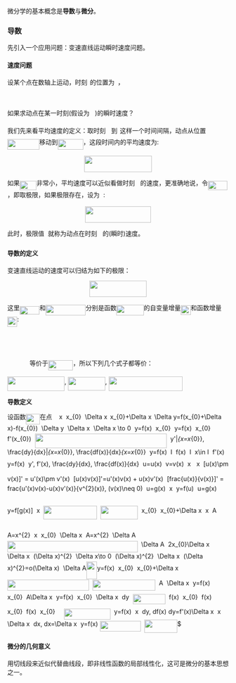 微分学的基本概念是**导数**与**微分**。

### 导数

先引入一个应用问题：变速直线运动瞬时速度问题。

#### 速度问题

设某个点在数轴上运动，时刻<img src="https://rawgit.com/basicv8vc/MachineLearning101/master/svgs/4f4f4e395762a3af4575de74c019ebb5.svg?invert_in_darkmode" align=middle width=5.9139630000000025pt height=20.14650000000001pt/>的位置为<img src="https://rawgit.com/basicv8vc/MachineLearning101/master/svgs/6f9bad7347b91ceebebd3ad7e6f6f2d1.svg?invert_in_darkmode" align=middle width=7.676740500000004pt height=14.102549999999994pt/>，

<p align="center"><img src="https://rawgit.com/basicv8vc/MachineLearning101/master/svgs/4d0cddb6817264c0cdf234acc6be4ec0.svg?invert_in_darkmode" align=middle width=57.985454999999995pt height=16.376943pt/></p>

如果求动点在某一时刻(假设为<img src="https://rawgit.com/basicv8vc/MachineLearning101/master/svgs/b2fbc8aa3de13cb148ed669e18160704.svg?invert_in_darkmode" align=middle width=12.441990000000002pt height=20.14650000000001pt/>)的瞬时速度？


我们先来看平均速度的定义：取时刻<img src="https://rawgit.com/basicv8vc/MachineLearning101/master/svgs/b2fbc8aa3de13cb148ed669e18160704.svg?invert_in_darkmode" align=middle width=12.441990000000002pt height=20.14650000000001pt/>到<img src="https://rawgit.com/basicv8vc/MachineLearning101/master/svgs/4f4f4e395762a3af4575de74c019ebb5.svg?invert_in_darkmode" align=middle width=5.9139630000000025pt height=20.14650000000001pt/>这样一个时间间隔，动点从位置<img src="https://rawgit.com/basicv8vc/MachineLearning101/master/svgs/5d13c19e155b21c1d1a6652f2458fb82.svg?invert_in_darkmode" align=middle width=72.73447499999999pt height=24.56552999999997pt/>移动到<img src="https://rawgit.com/basicv8vc/MachineLearning101/master/svgs/9fb61d270db47687af8ab6e4ec3b5660.svg?invert_in_darkmode" align=middle width=57.985455pt height=24.56552999999997pt/>，这段时间内的平均速度为:


<p align="center"><img src="https://rawgit.com/basicv8vc/MachineLearning101/master/svgs/62fbcc671002f063a24825db8aef597b.svg?invert_in_darkmode" align=middle width=153.23516999999998pt height=37.144965pt/></p>

如果<img src="https://rawgit.com/basicv8vc/MachineLearning101/master/svgs/75293ebd7b017422c0c1b3611335bce7.svg?invert_in_darkmode" align=middle width=38.39946pt height=20.14650000000001pt/>非常小，平均速度可以近似看做时刻<img src="https://rawgit.com/basicv8vc/MachineLearning101/master/svgs/b2fbc8aa3de13cb148ed669e18160704.svg?invert_in_darkmode" align=middle width=12.441990000000002pt height=20.14650000000001pt/>的速度，更准确地说，令<img src="https://rawgit.com/basicv8vc/MachineLearning101/master/svgs/8adacbf22142573493cb46c2a96ccdfc.svg?invert_in_darkmode" align=middle width=43.865085pt height=20.14650000000001pt/>，即取极限，如果极限存在，设为<img src="https://rawgit.com/basicv8vc/MachineLearning101/master/svgs/6c4adbc36120d62b98deef2a20d5d303.svg?invert_in_darkmode" align=middle width=8.52588pt height=14.102549999999994pt/>:


<p align="center"><img src="https://rawgit.com/basicv8vc/MachineLearning101/master/svgs/6e90a454c47b52a50b96d88ba179fe36.svg?invert_in_darkmode" align=middle width=149.10587999999998pt height=37.144965pt/></p>


此时，极限值<img src="https://rawgit.com/basicv8vc/MachineLearning101/master/svgs/6c4adbc36120d62b98deef2a20d5d303.svg?invert_in_darkmode" align=middle width=8.52588pt height=14.102549999999994pt/>就称为动点在时刻<img src="https://rawgit.com/basicv8vc/MachineLearning101/master/svgs/b2fbc8aa3de13cb148ed669e18160704.svg?invert_in_darkmode" align=middle width=12.441990000000002pt height=20.14650000000001pt/>的(瞬时)速度。



 

#### 导数的定义



变速直线运动的速度可以归结为如下的极限：

<p align="center"><img src="https://rawgit.com/basicv8vc/MachineLearning101/master/svgs/d3bdd0180c0ae5f4fa9c5159909bba55.svg?invert_in_darkmode" align=middle width=130.602945pt height=37.144965pt/></p>


这里<img src="https://rawgit.com/basicv8vc/MachineLearning101/master/svgs/1f2774e4d04e0f172225f31a063544bd.svg?invert_in_darkmode" align=middle width=45.291345pt height=19.10667000000001pt/>和<img src="https://rawgit.com/basicv8vc/MachineLearning101/master/svgs/154fe2c062b4d387310d6cd1b16a5f46.svg?invert_in_darkmode" align=middle width=91.187745pt height=24.56552999999997pt/>分别是函数<img src="https://rawgit.com/basicv8vc/MachineLearning101/master/svgs/0e241c321e18ed6141f9a47d8095bebd.svg?invert_in_darkmode" align=middle width=62.37396pt height=24.56552999999997pt/>的自变量增量<img src="https://rawgit.com/basicv8vc/MachineLearning101/master/svgs/3919bbc84b8079e27194efe99a1f6a80.svg?invert_in_darkmode" align=middle width=23.007435000000005pt height=22.381919999999983pt/>和函数增量<img src="https://rawgit.com/basicv8vc/MachineLearning101/master/svgs/6cdbd8b3d0f19eed7f05bab4480194ae.svg?invert_in_darkmode" align=middle width=22.26444pt height=22.381919999999983pt/>:

<p align="center"><img src="https://rawgit.com/basicv8vc/MachineLearning101/master/svgs/c85d21a681b1ee06ba8c1b2fd46df080.svg?invert_in_darkmode" align=middle width=90.16854pt height=13.656621pt/></p>


<p align="center"><img src="https://rawgit.com/basicv8vc/MachineLearning101/master/svgs/192566dd8759e0da23410d3796cb20ca.svg?invert_in_darkmode" align=middle width=298.80674999999997pt height=16.376943pt/></p>


<img src="https://rawgit.com/basicv8vc/MachineLearning101/master/svgs/109688c343023de5e8128fbdb3125348.svg?invert_in_darkmode" align=middle width=50.757135000000005pt height=14.102549999999994pt/>等价于<img src="https://rawgit.com/basicv8vc/MachineLearning101/master/svgs/28e60f8855c12248cc740b7cda4138fc.svg?invert_in_darkmode" align=middle width=56.705055pt height=22.381919999999983pt/>，所以下列几个式子都等价：

<img src="https://rawgit.com/basicv8vc/MachineLearning101/master/svgs/b4b1983b198e03935dac8553131177e2.svg?invert_in_darkmode" align=middle width=130.34076pt height=33.14091000000001pt/>, <img src="https://rawgit.com/basicv8vc/MachineLearning101/master/svgs/9db1ed80b915168285d552404c6d14db.svg?invert_in_darkmode" align=middle width=84.52983pt height=30.333929999999988pt/>, <img src="https://rawgit.com/basicv8vc/MachineLearning101/master/svgs/597cb3ae03bebf377286a9feaa3fb959.svg?invert_in_darkmode" align=middle width=168.58264499999999pt height=33.14091000000001pt/>



**导数定义**

设函数<img src="https://rawgit.com/basicv8vc/MachineLearning101/master/svgs/7997339883ac20f551e7f35efff0a2b9.svg?invert_in_darkmode" align=middle width=31.88493pt height=24.56552999999997pt/>在点<img src="https://rawgit.com/basicv8vc/MachineLearning101/master/svgs/a2a563481d863913a3e7b73073c1b4ee.svg?invert_in_darkmode" align=middle width=15.888015000000001pt height=14.102549999999994pt/>x<img src="https://rawgit.com/basicv8vc/MachineLearning101/master/svgs/64c7cd354110931d69e5ab5686288a10.svg?invert_in_darkmode" align=middle width=8.188504499999999pt height=14.102549999999994pt/>x_{0}<img src="https://rawgit.com/basicv8vc/MachineLearning101/master/svgs/e9af4c9cfb20cc72efd8e7b622ec4831.svg?invert_in_darkmode" align=middle width=8.188504499999999pt height=14.102549999999994pt/>\Delta x<img src="https://rawgit.com/basicv8vc/MachineLearning101/master/svgs/fe29e5d92220465e8e5f0d4cec3b1249.svg?invert_in_darkmode" align=middle width=6.368884500000003pt height=24.56552999999997pt/>x_{0}+\Delta x<img src="https://rawgit.com/basicv8vc/MachineLearning101/master/svgs/4f63d6d436dc3103856268e79a96f2d5.svg?invert_in_darkmode" align=middle width=6.368884500000003pt height=24.56552999999997pt/>\Delta y=f(x_{0}+\Delta x)-f(x_{0})<img src="https://rawgit.com/basicv8vc/MachineLearning101/master/svgs/0240954701f093de91e88868941b3ba6.svg?invert_in_darkmode" align=middle width=8.188504499999999pt height=14.102549999999994pt/>\Delta y<img src="https://rawgit.com/basicv8vc/MachineLearning101/master/svgs/cdb8324e0c89c09136cb06ea424f383e.svg?invert_in_darkmode" align=middle width=8.188504499999999pt height=14.102549999999994pt/>\Delta x<img src="https://rawgit.com/basicv8vc/MachineLearning101/master/svgs/4158ac0994457e87f42c36a11a93237c.svg?invert_in_darkmode" align=middle width=8.188504499999999pt height=14.102549999999994pt/>\Delta x \to 0<img src="https://rawgit.com/basicv8vc/MachineLearning101/master/svgs/604263dacf15db3e22ad7c269d23ea9a.svg?invert_in_darkmode" align=middle width=8.188504499999999pt height=14.102549999999994pt/>y=f(x)<img src="https://rawgit.com/basicv8vc/MachineLearning101/master/svgs/d5dfe806e7131420237927f6bd1e94b9.svg?invert_in_darkmode" align=middle width=8.188504499999999pt height=14.102549999999994pt/>x_{0}<img src="https://rawgit.com/basicv8vc/MachineLearning101/master/svgs/8c6cd16c076272d604dfed0243f76959.svg?invert_in_darkmode" align=middle width=8.188504499999999pt height=14.102549999999994pt/>y=f(x)<img src="https://rawgit.com/basicv8vc/MachineLearning101/master/svgs/d5dfe806e7131420237927f6bd1e94b9.svg?invert_in_darkmode" align=middle width=8.188504499999999pt height=14.102549999999994pt/>x_{0}<img src="https://rawgit.com/basicv8vc/MachineLearning101/master/svgs/6907574a68203416d29bc603c99b7abd.svg?invert_in_darkmode" align=middle width=8.188504499999999pt height=14.102549999999994pt/>f'(x_{0})<img src="https://rawgit.com/basicv8vc/MachineLearning101/master/svgs/307e6fb2a1f5a815d4c129e5c777e927.svg?invert_in_darkmode" align=middle width=8.188504499999999pt height=14.102549999999994pt/><img src="https://rawgit.com/basicv8vc/MachineLearning101/master/svgs/248878fe8dd656c73057a3bf0d54b701.svg?invert_in_darkmode" align=middle width=300.57934500000005pt height=33.14091000000001pt/><img src="https://rawgit.com/basicv8vc/MachineLearning101/master/svgs/88cb645f5115fc0bfa61bbd19a9b2f07.svg?invert_in_darkmode" align=middle width=8.188504499999999pt height=14.102549999999994pt/>y'|_{x=x_{0}}, \frac{dy}{dx}|_{x=x_{0}}, \frac{df(x)}{dx}_{x=x_{0}}<img src="https://rawgit.com/basicv8vc/MachineLearning101/master/svgs/a2e5fff758a20f0677d0225347dfb42e.svg?invert_in_darkmode" align=middle width=8.188504499999999pt height=14.102549999999994pt/>y=f(x)<img src="https://rawgit.com/basicv8vc/MachineLearning101/master/svgs/fefe878b91939ca0dc66abd74a165b7c.svg?invert_in_darkmode" align=middle width=8.188504499999999pt height=14.102549999999994pt/>I<img src="https://rawgit.com/basicv8vc/MachineLearning101/master/svgs/6029f545ac762421b041e8911f663c34.svg?invert_in_darkmode" align=middle width=8.188504499999999pt height=14.102549999999994pt/>f(x)<img src="https://rawgit.com/basicv8vc/MachineLearning101/master/svgs/7bfe4e390f92b2338168a98f8a73c118.svg?invert_in_darkmode" align=middle width=8.188504499999999pt height=14.102549999999994pt/>I<img src="https://rawgit.com/basicv8vc/MachineLearning101/master/svgs/98edfb6570ab79f8be7588c736cd02d0.svg?invert_in_darkmode" align=middle width=8.188504499999999pt height=14.102549999999994pt/>x\in I<img src="https://rawgit.com/basicv8vc/MachineLearning101/master/svgs/795b8789ff8ace740e0234580b675c61.svg?invert_in_darkmode" align=middle width=8.188504499999999pt height=14.102549999999994pt/>f'(x)<img src="https://rawgit.com/basicv8vc/MachineLearning101/master/svgs/844112155eaf4a0b12dc62ff56255178.svg?invert_in_darkmode" align=middle width=8.188504499999999pt height=14.102549999999994pt/>y=f(x)<img src="https://rawgit.com/basicv8vc/MachineLearning101/master/svgs/aad643e018901c05b7b186d757ccc542.svg?invert_in_darkmode" align=middle width=8.188504499999999pt height=14.102549999999994pt/>y', f'(x), \frac{dy}{dx}, \frac{df(x)}{dx}<img src="https://rawgit.com/basicv8vc/MachineLearning101/master/svgs/a5b36f8d0b34540670c668884d406bd2.svg?invert_in_darkmode" align=middle width=8.188504499999999pt height=14.102549999999994pt/>u=u(x)<img src="https://rawgit.com/basicv8vc/MachineLearning101/master/svgs/1b18c6e01fe10b3a151135b5d5ff25ec.svg?invert_in_darkmode" align=middle width=8.188504499999999pt height=14.102549999999994pt/>v=v(x)<img src="https://rawgit.com/basicv8vc/MachineLearning101/master/svgs/e648f2a64798897665422b69f7184b2d.svg?invert_in_darkmode" align=middle width=8.188504499999999pt height=14.102549999999994pt/>x<img src="https://rawgit.com/basicv8vc/MachineLearning101/master/svgs/7c56a47d3a88b7c69a9f1a2d71100196.svg?invert_in_darkmode" align=middle width=12.737670000000001pt height=24.56552999999997pt/>x<img src="https://rawgit.com/basicv8vc/MachineLearning101/master/svgs/1643b63c1e3cd7aedb5aec21dda74e56.svg?invert_in_darkmode" align=middle width=8.188504499999999pt height=39.45183pt/>[u(x)\pm v(x)]' = u'(x)\pm v'(x)<img src="https://rawgit.com/basicv8vc/MachineLearning101/master/svgs/27728fe426f41c0b349ee0fa77589aae.svg?invert_in_darkmode" align=middle width=8.188554000000002pt height=15.239729999999994pt/>[u(x)v(x)]'=u'(x)v(x) + u(x)v'(x)<img src="https://rawgit.com/basicv8vc/MachineLearning101/master/svgs/27728fe426f41c0b349ee0fa77589aae.svg?invert_in_darkmode" align=middle width=8.188554000000002pt height=15.239729999999994pt/>[frac{u(x)}{v(x)}]' = frac{u'(x)v(x)-u(x)v'(x)}{v^{2}(x)}, (v(x)\neq 0)<img src="https://rawgit.com/basicv8vc/MachineLearning101/master/svgs/2a95374472ddb8bb70bd5627a0304069.svg?invert_in_darkmode" align=middle width=8.188504499999999pt height=14.102549999999994pt/>u=g(x)<img src="https://rawgit.com/basicv8vc/MachineLearning101/master/svgs/b64bb86720ede0d093bf5a8e1d1c7c06.svg?invert_in_darkmode" align=middle width=8.188504499999999pt height=14.102549999999994pt/>x<img src="https://rawgit.com/basicv8vc/MachineLearning101/master/svgs/964cab95e0ca951dea241a490b05c65b.svg?invert_in_darkmode" align=middle width=8.188504499999999pt height=14.102549999999994pt/>y=f(u)<img src="https://rawgit.com/basicv8vc/MachineLearning101/master/svgs/b64bb86720ede0d093bf5a8e1d1c7c06.svg?invert_in_darkmode" align=middle width=8.188504499999999pt height=14.102549999999994pt/>u=g(x)<img src="https://rawgit.com/basicv8vc/MachineLearning101/master/svgs/1c18ab3169db36f1bad664e1cfc164cf.svg?invert_in_darkmode" align=middle width=8.188504499999999pt height=14.102549999999994pt/>y=f[g(x)]<img src="https://rawgit.com/basicv8vc/MachineLearning101/master/svgs/b64bb86720ede0d093bf5a8e1d1c7c06.svg?invert_in_darkmode" align=middle width=8.188504499999999pt height=14.102549999999994pt/>x<img src="https://rawgit.com/basicv8vc/MachineLearning101/master/svgs/be2ad4f3d6b0bcef7f8eb3960e427520.svg?invert_in_darkmode" align=middle width=8.188504499999999pt height=14.102549999999994pt/><img src="https://rawgit.com/basicv8vc/MachineLearning101/master/svgs/243e6c8c23957440920409cc305f14c7.svg?invert_in_darkmode" align=middle width=121.61737500000001pt height=30.588690000000003pt/><img src="https://rawgit.com/basicv8vc/MachineLearning101/master/svgs/5ca92e89ceb904c105cccd10c73137a1.svg?invert_in_darkmode" align=middle width=8.188504499999999pt height=14.102549999999994pt/><img src="https://rawgit.com/basicv8vc/MachineLearning101/master/svgs/3e40063d2a1f411840c63937b18397d6.svg?invert_in_darkmode" align=middle width=85.143135pt height=30.588690000000003pt/><img src="https://rawgit.com/basicv8vc/MachineLearning101/master/svgs/cc54b0b8758d630f6c983bd02136e149.svg?invert_in_darkmode" align=middle width=8.188504499999999pt height=85.27266pt/>x_{0}<img src="https://rawgit.com/basicv8vc/MachineLearning101/master/svgs/c2160aa6563e45cd2696ae2b90672181.svg?invert_in_darkmode" align=middle width=8.188504499999999pt height=14.102549999999994pt/>x_{0}+\Delta x<img src="https://rawgit.com/basicv8vc/MachineLearning101/master/svgs/1a2bcb5a18dc1a5f9601123c0b164bbe.svg?invert_in_darkmode" align=middle width=8.188504499999999pt height=14.102549999999994pt/>x<img src="https://rawgit.com/basicv8vc/MachineLearning101/master/svgs/e637a4ec3052f90709cbc1ca734fafef.svg?invert_in_darkmode" align=middle width=8.188504499999999pt height=14.102549999999994pt/>A<img src="https://rawgit.com/basicv8vc/MachineLearning101/master/svgs/182313cdbb0597296550077fad26ffc7.svg?invert_in_darkmode" align=middle width=8.188504499999999pt height=14.102549999999994pt/>A=x^{2}<img src="https://rawgit.com/basicv8vc/MachineLearning101/master/svgs/7972dea96edb4c40b65aa1cfae06a6d2.svg?invert_in_darkmode" align=middle width=8.188504499999999pt height=14.102549999999994pt/>x<img src="https://rawgit.com/basicv8vc/MachineLearning101/master/svgs/d02f7c0b7545ccb52c3602131079826e.svg?invert_in_darkmode" align=middle width=8.188504499999999pt height=14.102549999999994pt/>x_{0}<img src="https://rawgit.com/basicv8vc/MachineLearning101/master/svgs/6a4ed5f5a519b4a2eac074fc493e14eb.svg?invert_in_darkmode" align=middle width=8.188504499999999pt height=14.102549999999994pt/>\Delta x<img src="https://rawgit.com/basicv8vc/MachineLearning101/master/svgs/b6783cff2ff3ed994210132f1e5d4b8e.svg?invert_in_darkmode" align=middle width=8.188504499999999pt height=14.102549999999994pt/>A=x^{2}<img src="https://rawgit.com/basicv8vc/MachineLearning101/master/svgs/79af01e0ee5e11fe1c0282462397fd2a.svg?invert_in_darkmode" align=middle width=8.188504499999999pt height=14.102549999999994pt/>\Delta A<img src="https://rawgit.com/basicv8vc/MachineLearning101/master/svgs/e67e31b4bc330d2d8dc6cf86d94c2ad0.svg?invert_in_darkmode" align=middle width=8.188504499999999pt height=14.102549999999994pt/><img src="https://rawgit.com/basicv8vc/MachineLearning101/master/svgs/9f4b01e69d0d2ccee1b9d9fd0aff402a.svg?invert_in_darkmode" align=middle width=296.59129499999995pt height=26.70657pt/><img src="https://rawgit.com/basicv8vc/MachineLearning101/master/svgs/fa5384dc9ca87c234275cb1c5e1ed473.svg?invert_in_darkmode" align=middle width=8.188504499999999pt height=14.102549999999994pt/>\Delta A<img src="https://rawgit.com/basicv8vc/MachineLearning101/master/svgs/a43b4635fbb230a29e550dcbf510ebe3.svg?invert_in_darkmode" align=middle width=8.188504499999999pt height=14.102549999999994pt/>2x_{0}\Delta x<img src="https://rawgit.com/basicv8vc/MachineLearning101/master/svgs/7fa3b7aa9f0b606f544466a096979c69.svg?invert_in_darkmode" align=middle width=8.188504499999999pt height=14.102549999999994pt/>\Delta x<img src="https://rawgit.com/basicv8vc/MachineLearning101/master/svgs/0c70759f2665ec5b3342bad2184546f5.svg?invert_in_darkmode" align=middle width=8.188504499999999pt height=14.102549999999994pt/>(\Delta x)^{2}<img src="https://rawgit.com/basicv8vc/MachineLearning101/master/svgs/5da7967294cecdd64ab7fbde73307e25.svg?invert_in_darkmode" align=middle width=8.188504499999999pt height=14.102549999999994pt/>\Delta x\to 0<img src="https://rawgit.com/basicv8vc/MachineLearning101/master/svgs/b64cb51aba5c099069b47dcd24c60f08.svg?invert_in_darkmode" align=middle width=8.188504499999999pt height=14.102549999999994pt/>(\Delta x)^{2}<img src="https://rawgit.com/basicv8vc/MachineLearning101/master/svgs/c37b0333fc3f145804fc6d85f8e36490.svg?invert_in_darkmode" align=middle width=8.188504499999999pt height=14.102549999999994pt/>\Delta x<img src="https://rawgit.com/basicv8vc/MachineLearning101/master/svgs/8882cb0e1346eeabd2fabf5989982d2d.svg?invert_in_darkmode" align=middle width=8.188504499999999pt height=14.102549999999994pt/>(\Delta x)^{2}=o(\Delta x)<img src="https://rawgit.com/basicv8vc/MachineLearning101/master/svgs/3529f56911a9b205f50b992658a477e4.svg?invert_in_darkmode" align=middle width=8.188504499999999pt height=14.102549999999994pt/>\Delta A<img src="https://rawgit.com/basicv8vc/MachineLearning101/master/svgs/9e1312d3573a8c90b80baa06848fabd2.svg?invert_in_darkmode" align=middle width=24.56553pt height=39.45183pt/>y=f(x)<img src="https://rawgit.com/basicv8vc/MachineLearning101/master/svgs/96df700337062735df282f9354942bf3.svg?invert_in_darkmode" align=middle width=8.188504499999999pt height=14.102549999999994pt/>x_{0}<img src="https://rawgit.com/basicv8vc/MachineLearning101/master/svgs/1b18c6e01fe10b3a151135b5d5ff25ec.svg?invert_in_darkmode" align=middle width=8.188504499999999pt height=14.102549999999994pt/>x_{0}+\Delta x<img src="https://rawgit.com/basicv8vc/MachineLearning101/master/svgs/f1d62f90e86a77e6a318510f7f6f9e92.svg?invert_in_darkmode" align=middle width=8.188504499999999pt height=14.102549999999994pt/><img src="https://rawgit.com/basicv8vc/MachineLearning101/master/svgs/eea2bd9710d40593bd35d147075f399b.svg?invert_in_darkmode" align=middle width=185.74924499999997pt height=24.56552999999997pt/><img src="https://rawgit.com/basicv8vc/MachineLearning101/master/svgs/473652dcdd9e954239577b9120cc847d.svg?invert_in_darkmode" align=middle width=8.188504499999999pt height=14.102549999999994pt/><img src="https://rawgit.com/basicv8vc/MachineLearning101/master/svgs/5d4c9b83955702a8f9a3f66153fb21b9.svg?invert_in_darkmode" align=middle width=143.15334000000001pt height=24.56552999999997pt/><img src="https://rawgit.com/basicv8vc/MachineLearning101/master/svgs/36a744c053d985730725aed85387adf5.svg?invert_in_darkmode" align=middle width=8.188504499999999pt height=14.102549999999994pt/>A<img src="https://rawgit.com/basicv8vc/MachineLearning101/master/svgs/87763fc986d0e53d3f5b02012e855f1c.svg?invert_in_darkmode" align=middle width=8.188504499999999pt height=14.102549999999994pt/>\Delta x<img src="https://rawgit.com/basicv8vc/MachineLearning101/master/svgs/0b0bdfec51ae954445f80568da89fb64.svg?invert_in_darkmode" align=middle width=8.188504499999999pt height=14.102549999999994pt/>y=f(x)<img src="https://rawgit.com/basicv8vc/MachineLearning101/master/svgs/b64bb86720ede0d093bf5a8e1d1c7c06.svg?invert_in_darkmode" align=middle width=8.188504499999999pt height=14.102549999999994pt/>x_{0}<img src="https://rawgit.com/basicv8vc/MachineLearning101/master/svgs/508bd928ebe200589f9b165457a976aa.svg?invert_in_darkmode" align=middle width=8.188504499999999pt height=14.102549999999994pt/>A\Delta x<img src="https://rawgit.com/basicv8vc/MachineLearning101/master/svgs/f9b17ac60a02b36d8c0bef416e5eb662.svg?invert_in_darkmode" align=middle width=8.188504499999999pt height=14.102549999999994pt/>y=f(x)<img src="https://rawgit.com/basicv8vc/MachineLearning101/master/svgs/d5dfe806e7131420237927f6bd1e94b9.svg?invert_in_darkmode" align=middle width=8.188504499999999pt height=14.102549999999994pt/>x_{0}<img src="https://rawgit.com/basicv8vc/MachineLearning101/master/svgs/8fb7515c3550319f8533dfa3ad81f136.svg?invert_in_darkmode" align=middle width=8.188504499999999pt height=14.102549999999994pt/>\Delta x<img src="https://rawgit.com/basicv8vc/MachineLearning101/master/svgs/9e5d67c3e95fa20b88bf8513903e6c04.svg?invert_in_darkmode" align=middle width=8.188504499999999pt height=14.102549999999994pt/>dy<img src="https://rawgit.com/basicv8vc/MachineLearning101/master/svgs/fb1ba1b364d7d630ef3195fe3742f7cb.svg?invert_in_darkmode" align=middle width=8.188504499999999pt height=14.102549999999994pt/><img src="https://rawgit.com/basicv8vc/MachineLearning101/master/svgs/0150c108d5a8613defd9648950ee041b.svg?invert_in_darkmode" align=middle width=74.30313pt height=22.745910000000016pt/><img src="https://rawgit.com/basicv8vc/MachineLearning101/master/svgs/4c0b1b772b5eedc6a7cf890344b27344.svg?invert_in_darkmode" align=middle width=8.188554000000002pt height=39.45183pt/>f(x)<img src="https://rawgit.com/basicv8vc/MachineLearning101/master/svgs/b64bb86720ede0d093bf5a8e1d1c7c06.svg?invert_in_darkmode" align=middle width=8.188504499999999pt height=14.102549999999994pt/>x_{0}<img src="https://rawgit.com/basicv8vc/MachineLearning101/master/svgs/b8b38717b275868345d39bf81eeb48e6.svg?invert_in_darkmode" align=middle width=8.188504499999999pt height=14.102549999999994pt/>f(x)<img src="https://rawgit.com/basicv8vc/MachineLearning101/master/svgs/b64bb86720ede0d093bf5a8e1d1c7c06.svg?invert_in_darkmode" align=middle width=8.188504499999999pt height=14.102549999999994pt/>x_{0}<img src="https://rawgit.com/basicv8vc/MachineLearning101/master/svgs/87c732d2935d32a38c6cba49a8c33dd7.svg?invert_in_darkmode" align=middle width=8.188504499999999pt height=14.102549999999994pt/>f(x)<img src="https://rawgit.com/basicv8vc/MachineLearning101/master/svgs/46f4165b2152b2492c970399fb4414e1.svg?invert_in_darkmode" align=middle width=8.188504499999999pt height=14.102549999999994pt/>x_{0}<img src="https://rawgit.com/basicv8vc/MachineLearning101/master/svgs/d3460d12cebfe69836544768b6f98b5c.svg?invert_in_darkmode" align=middle width=20.029844999999998pt height=15.239729999999994pt/><img src="https://rawgit.com/basicv8vc/MachineLearning101/master/svgs/fc3a807a20e2abb47907f1a039d14e09.svg?invert_in_darkmode" align=middle width=105.89155499999998pt height=24.668490000000013pt/><img src="https://rawgit.com/basicv8vc/MachineLearning101/master/svgs/5012de2ae15fca9d30a3c6735ee96f6b.svg?invert_in_darkmode" align=middle width=8.188504499999999pt height=14.102549999999994pt/>y=f(x)<img src="https://rawgit.com/basicv8vc/MachineLearning101/master/svgs/1df7dd0a0da211f4a980300e5197b144.svg?invert_in_darkmode" align=middle width=8.188504499999999pt height=14.102549999999994pt/>x<img src="https://rawgit.com/basicv8vc/MachineLearning101/master/svgs/a85d0a76fe0bc13e75089f1f444c7442.svg?invert_in_darkmode" align=middle width=8.188504499999999pt height=14.102549999999994pt/>dy, df(x)<img src="https://rawgit.com/basicv8vc/MachineLearning101/master/svgs/f54e1b6868a4d67cfad6fe5ae4c03839.svg?invert_in_darkmode" align=middle width=4.549215000000003pt height=14.102549999999994pt/>dy=f'(x)\Delta x<img src="https://rawgit.com/basicv8vc/MachineLearning101/master/svgs/c2f51888683b12dd693835992ce48c08.svg?invert_in_darkmode" align=middle width=8.188504499999999pt height=14.102549999999994pt/>x<img src="https://rawgit.com/basicv8vc/MachineLearning101/master/svgs/d3eeb6a12c36425d272ac35f78553fc7.svg?invert_in_darkmode" align=middle width=8.188504499999999pt height=14.102549999999994pt/>\Delta x<img src="https://rawgit.com/basicv8vc/MachineLearning101/master/svgs/45c3e3e5a97f23a9976b3308ef989d0b.svg?invert_in_darkmode" align=middle width=8.188504499999999pt height=14.102549999999994pt/>dx, dx=\Delta x<img src="https://rawgit.com/basicv8vc/MachineLearning101/master/svgs/f7e3696e34ed7ccd84c19e521b4d30a2.svg?invert_in_darkmode" align=middle width=8.188504499999999pt height=14.102549999999994pt/>y=f(x)<img src="https://rawgit.com/basicv8vc/MachineLearning101/master/svgs/c309ab61eb14e257b39fe713304e94bb.svg?invert_in_darkmode" align=middle width=4.549215000000005pt height=14.102549999999994pt/><img src="https://rawgit.com/basicv8vc/MachineLearning101/master/svgs/6655d60094174700533285a408bdc623.svg?invert_in_darkmode" align=middle width=93.39363pt height=24.668490000000013pt/><img src="https://rawgit.com/basicv8vc/MachineLearning101/master/svgs/cf508504868224bcf8abcf247ab1db1f.svg?invert_in_darkmode" align=middle width=8.188504499999999pt height=14.102549999999994pt/><img src="https://rawgit.com/basicv8vc/MachineLearning101/master/svgs/6931c2a3c33c8f963a252da7c3dbfbc1.svg?invert_in_darkmode" align=middle width=74.63676pt height=30.588690000000003pt/>$


#### 微分的几何意义


用切线段来近似代替曲线段，即非线性函数的局部线性化，这可是微分的基本思想之一。








